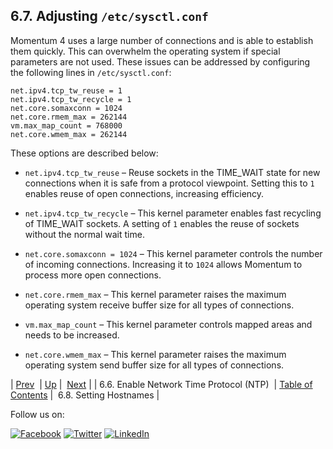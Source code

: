 ## 6.7. Adjusting `/etc/sysctl.conf`

Momentum 4 uses a large number of connections and is able to establish them quickly. This can overwhelm the operating system if special parameters are not used. These issues can be addressed by configuring the following lines in `/etc/sysctl.conf`:

```
net.ipv4.tcp_tw_reuse = 1
net.ipv4.tcp_tw_recycle = 1
net.core.somaxconn = 1024
net.core.rmem_max = 262144
vm.max_map_count = 768000
net.core.wmem_max = 262144
```

These options are described below:

*   `net.ipv4.tcp_tw_reuse` – Reuse sockets in the TIME_WAIT state for new connections when it is safe from a protocol viewpoint. Setting this to `1` enables reuse of open connections, increasing efficiency.

*   `net.ipv4.tcp_tw_recycle` – This kernel parameter enables fast recycling of TIME_WAIT sockets. A setting of `1` enables the reuse of sockets without the normal wait time.

*   `net.core.somaxconn = 1024` – This kernel parameter controls the number of incoming connections. Increasing it to `1024` allows Momentum to process more open connections.

*   `net.core.rmem_max` – This kernel parameter raises the maximum operating system receive buffer size for all types of connections.

*   `vm.max_map_count` – This kernel parameter controls mapped areas and needs to be increased.

*   `net.core.wmem_max` – This kernel parameter raises the maximum operating system send buffer size for all types of connections.

| [Prev](byb.ntp.php)  | [Up](before_you_begin.php) |  [Next](byb.set_hostnames.php) |
| 6.6. Enable Network Time Protocol (NTP)  | [Table of Contents](index.php) |  6.8. Setting Hostnames |

Follow us on:

[![Facebook](https://support.messagesystems.com/images/icon-facebook.png)](http://www.facebook.com/messagesystems) [![Twitter](https://support.messagesystems.com/images/icon-twitter.png)](http://twitter.com/#!/MessageSystems) [![LinkedIn](https://support.messagesystems.com/images/icon-linkedin.png)](http://www.linkedin.com/company/message-systems)